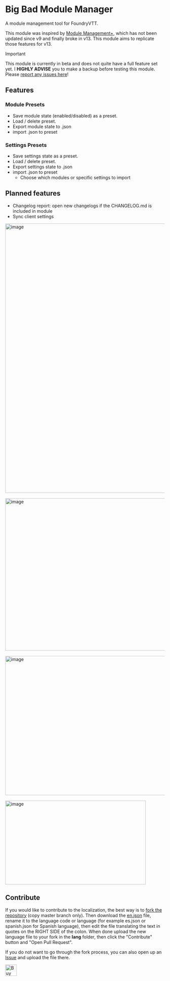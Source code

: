 # Big Bad Module Manager

A module management tool for FoundryVTT. 

This module was inspired by [Module Management+](https://github.com/mouse0270/module-credits/), which has not been updated since v9 and finally broke in v13. This module aims to replicate those features for v13.

> [!IMPORTANT]
> This module is currently in beta and does not quite have a full feature set yet. I **HIGHLY ADVISE** you to make a backup before testing this module.
> Please [report any issues here](https://github.com/thejoester/bbmm/issues)!

## Features
### Module Presets
- Save module state (enabled/disabled) as a preset.
- Load / delete preset.
- Export module state to .json
- import .json to preset

### Settings Presets
- Save settings state as a preset.
- Load / delete preset.
- Export settings state to .json
- import .json to preset
  - Choose which modules or specific settings to import

## Planned features
- Changelog report: open new changelogs if the CHANGELOG.md is included in module
- Sync client settings

<img width="1180" height="851" alt="image" src="https://github.com/user-attachments/assets/325d0ec3-c1e9-4e6b-a507-2e88f2098f6a" />
<br/><br />
<img width="682" height="481" alt="image" src="https://github.com/user-attachments/assets/c16735dc-fa68-4d1b-ac8f-4ff7ce7415d0" />
<br/><br />
<img width="556" height="440" alt="image" src="https://github.com/user-attachments/assets/115ae28b-fcab-4ff8-8538-a2d49e0ce2b6" />
<br/><br />
<img width="444" height="265" alt="image" src="https://github.com/user-attachments/assets/9b3c2e6f-85a6-4b7c-9664-48b288a1868d" />

## Contribute

If you would like to contribute to the localization, the best way is to [fork the repository](https://www.youtube.com/watch?v=f5grYMXbAV0) (copy master branch only). Then download the [en.json](https://github.com/thejoester/pf2e-alchemist-remaster-ducttape/blob/master/lang/en.json) file, rename it to the language code or language (for example es.json or spanish.json for Spanish language), then edit the file translating the text in quotes on the RIGHT SIDE of the colon. When done upload the new language file to your fork in the **lang** folder, then click the "Contribute" button and "Open Pull Request".

If you do not want to go through the fork process, you can also open up an [Issue](https://github.com/thejoester/pf2e-alchemist-remaster-ducttape/issues) and upload the file there. 

<a href='https://ko-fi.com/X8X817QMZQ' target='_blank'><img height='36' style='border:0px;height:36px;' src='https://storage.ko-fi.com/cdn/kofi6.png?v=6' border='0' alt='Buy Me a Coffee at ko-fi.com' /></a>
